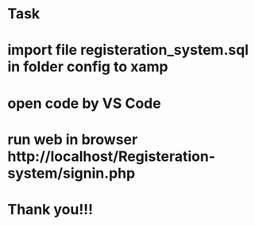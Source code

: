 # Task
# import file registeration_system.sql in folder config to xamp
# open code by VS Code
# run web in browser http://localhost/Registeration-system/signin.php
# Thank you!!!
